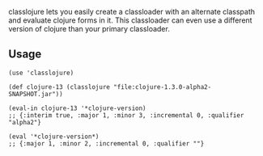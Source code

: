 classlojure lets you easily create a classloader with an alternate classpath and evaluate
clojure forms in it. This classloader can even use a different version of clojure than
your primary classloader.

## Usage

    (use 'classlojure)

    (def clojure-13 (classlojure "file:clojure-1.3.0-alpha2-SNAPSHOT.jar"))

    (eval-in clojure-13 '*clojure-version)
    ;; {:interim true, :major 1, :minor 3, :incremental 0, :qualifier "alpha2"}

    (eval '*clojure-version*)
    ;; {:major 1, :minor 2, :incremental 0, :qualifier ""}